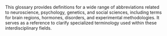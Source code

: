 This glossary provides definitions for a wide range of abbreviations related to neuroscience, psychology, genetics, and social sciences, including terms for brain regions, hormones, disorders, and experimental methodologies. It serves as a reference to clarify specialized terminology used within these interdisciplinary fields.
